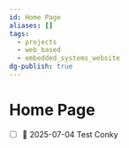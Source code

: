 ```yaml
---
id: Home Page
aliases: []
tags:
  - projects
  - web_based
  - embedded_systems_website
dg-publish: true
---
```

# Home Page

- [ ] 📅 2025-07-04  Test Conky